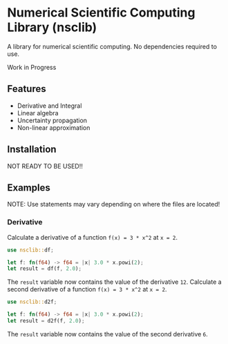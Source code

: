 # Numerical Scientific Computing Library (nsclib)

A library for numerical scientific computing. No dependencies required to use.

Work in Progress

## Features
- Derivative and Integral
- Linear algebra
- Uncertainty propagation
- Non-linear approximation

## Installation
NOT READY TO BE USED!!

## Examples
NOTE: Use statements may vary depending on where the files are located!

### Derivative
Calculate a derivative of a function `f(x) = 3 * x^2` at `x = 2`.

```rust
use nsclib::df;

let f: fn(f64) -> f64 = |x| 3.0 * x.powi(2);
let result = df(f, 2.0);
```

The `result` variable now contains the value of the derivative `12`.
Calculate a second derivative of a function `f(x) = 3 * x^2` at `x = 2`.

```rust
use nsclib::d2f;

let f: fn(f64) -> f64 = |x| 3.0 * x.powi(2);
let result = d2f(f, 2.0);
```

The `result` variable now contains the value of the second derivative `6`.

